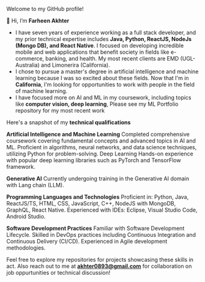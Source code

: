 Welcome to my GitHub profile!

👋 Hi, I’m **Farheen Akhter**
  
- I have seven years of experience working as a full stack developer, and my prior technical expertise includes **Java, Python, ReactJS, NodeJs (Mongo DB), and React Native**. I focused on developing incredible mobile and web applications that benefit society in fields like e-commerce, banking, and health. My most recent clients are EMD (UGL-Australia) and Limonerira (California).
- I chose to pursue a master's degree in artificial intelligence and machine learning because I was so excited about these fields. Now that I'm in **California**, I'm looking for opportunities to work with people in the field of machine learning.
- I have focused more on AI and ML in my coursework, including topics like **computer vision, deep learning**, Please see my ML Portfolio repository for my most recent work

 Here's a snapshot of my **technical qualifications**

**Artificial Intelligence and Machine Learning**
Completed comprehensive coursework covering fundamental concepts and advanced topics in AI and ML.
Proficient in algorithms, neural networks, and data science techniques, utilizing Python for problem-solving.
Deep Learning
Hands-on experience with popular deep learning libraries such as PyTorch and TensorFlow framework.

**Generative AI**
Currently undergoing training in the Generative AI domain with Lang chain (LLM).

**Programming Languages and Technologies**
Proficient in: Python, Java, ReactJS/TS, HTML, CSS, JavaScript, C++, NodeJS with MongoDB, GraphQL, React Native.
Experienced with IDEs: Eclipse, Visual Studio Code, Android Studio.

**Software Development Practices**
Familiar with Software Development Lifecycle.
Skilled in DevOps practices including Continuous Integration and Continuous Delivery (CI/CD).
Experienced in Agile development methodologies.

Feel free to explore my repositories for projects showcasing these skills in act. Also reach out to me at **akhter0893@gmail.com** for collaboration on job oppurtunities or technical discussion!



